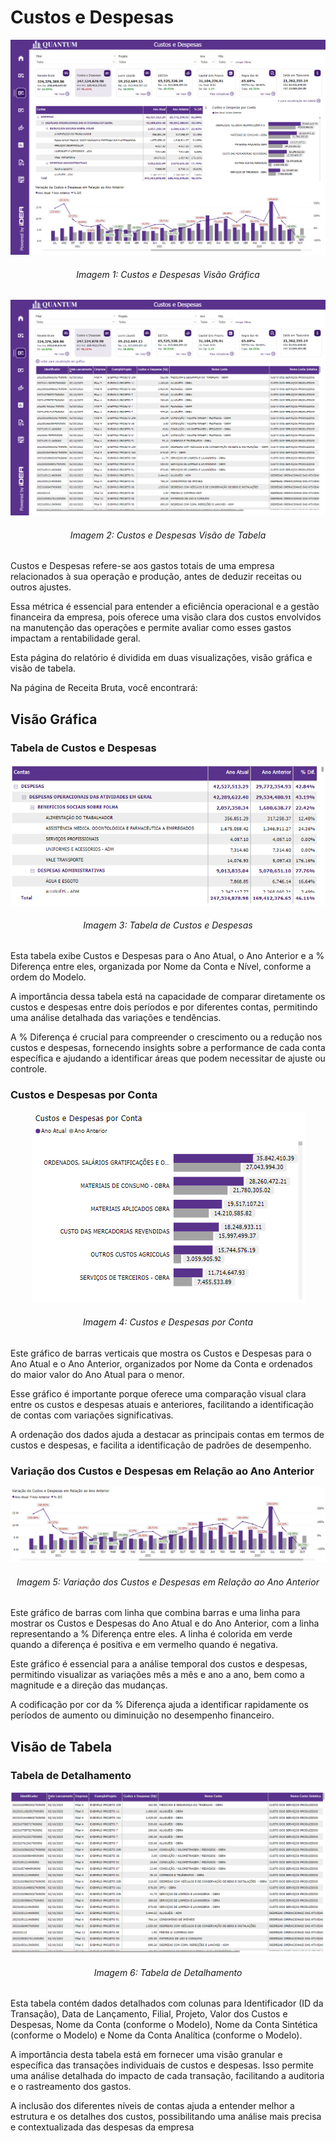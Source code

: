 # Custos e Despesas

<p><div align="center">
  <img src="../../assets/contabilidade_ced_page1.png" alt="Custos e Despesas Page 1">
  <h6>Imagem 1: Custos e Despesas Visão Gráfica</h6>
  <img src="../../assets/contabilidade_ced_page2.png" alt="Custos e Despesas Page 2">
  <h6>Imagem 2: Custos e Despesas Visão de Tabela</h6>
</div></p>

Custos e Despesas refere-se aos gastos totais de uma empresa relacionados à sua operação e produção, antes de deduzir receitas ou outros ajustes. 

Essa métrica é essencial para entender a eficiência operacional e a gestão financeira da empresa, pois oferece uma visão clara dos custos envolvidos na manutenção das operações e permite avaliar como esses gastos impactam a rentabilidade geral.

Esta página do relatório é dividida em duas visualizações, visão gráfica e visão de tabela.

Na página de Receita Bruta, você encontrará:

## Visão Gráfica
### Tabela de Custos e Despesas

<div align="center">
  <img src="../../assets/contabilidade_ced_tabela_contas.png" alt="Tabela de Custos e Despesas">
  <h6>Imagem 3: Tabela de Custos e Despesas</h6>
</div>

Esta tabela exibe Custos e Despesas para o Ano Atual, o Ano Anterior e a % Diferença entre eles, organizada por Nome da Conta e Nível, conforme a ordem do Modelo. 

A importância dessa tabela está na capacidade de comparar diretamente os custos e despesas entre dois períodos e por diferentes contas, permitindo uma análise detalhada das variações e tendências. 

A % Diferença é crucial para compreender o crescimento ou a redução nos custos e despesas, fornecendo insights sobre a performance de cada conta específica e ajudando a identificar áreas que podem necessitar de ajuste ou controle.

### Custos e Despesas por Conta

<div align="center">
  <img src="../../assets/contabilidade_ced_custos_e_despesas_por_conta.png" alt="Custos e Despesas por Conta">
  <h6>Imagem 4: Custos e Despesas por Conta</h6>
</div>

Este gráfico de barras verticais que mostra os Custos e Despesas para o Ano Atual e o Ano Anterior, organizados por Nome da Conta e ordenados do maior valor do Ano Atual para o menor. 

Esse gráfico é importante porque oferece uma comparação visual clara entre os custos e despesas atuais e anteriores, facilitando a identificação de contas com variações significativas. 

A ordenação dos dados ajuda a destacar as principais contas em termos de custos e despesas, e facilita a identificação de padrões de desempenho.

### Variação dos Custos e Despesas em Relação ao Ano Anterior

<div align="center">
  <img src="../../assets/contabilidade_ced_variacao.png" alt="Variação dos Custos e Despesas em Relação ao Ano Anterior">
  <h6>Imagem 5: Variação dos Custos e Despesas em Relação ao Ano Anterior</h6>
</div>

Este gráfico de barras com linha que combina barras e uma linha para mostrar os Custos e Despesas do Ano Atual e do Ano Anterior, com a linha representando a % Diferença entre eles. A linha é colorida em verde quando a diferença é positiva e em vermelho quando é negativa. 

Este gráfico é essencial para a análise temporal dos custos e despesas, permitindo visualizar as variações mês a mês e ano a ano, bem como a magnitude e a direção das mudanças. 

A codificação por cor da % Diferença ajuda a identificar rapidamente os períodos de aumento ou diminuição no desempenho financeiro.

## Visão de Tabela
### Tabela de Detalhamento

<div align="center">
  <img src="../../assets/contabilidade_ced_tabela_detalhes.png" alt="Tabela de Detalhamento">
  <h6>Imagem 6: Tabela de Detalhamento</h6>
</div>

Esta tabela contém dados detalhados com colunas para Identificador (ID da Transação), Data de Lançamento, Filial, Projeto, Valor dos Custos e Despesas, Nome da Conta (conforme o Modelo), Nome da Conta Sintética (conforme o Modelo) e Nome da Conta Analítica (conforme o Modelo). 

A importância desta tabela está em fornecer uma visão granular e específica das transações individuais de custos e despesas. Isso permite uma análise detalhada do impacto de cada transação, facilitando a auditoria e o rastreamento dos gastos. 

A inclusão dos diferentes níveis de contas ajuda a entender melhor a estrutura e os detalhes dos custos, possibilitando uma análise mais precisa e contextualizada das despesas da empresa

